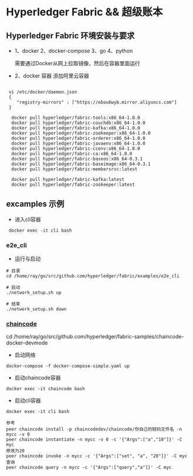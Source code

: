 # Hyperledger Fabric && 超级账本

## Hyperledger Fabric 环境安装与要求

* 1、docker 2、docker-compose 3、go 4、python
  
  需要通过Docker从网上拉取镜像，然后在容器里面运行
  
* 2、docker 容器 添加阿里云容器

```bashrc 

 vi /etc/docker/daemon.json
 {
    "registry-mirrors" : ["https://obou6wyb.mirror.aliyuncs.com"]  
 }
 
  docker pull hyperledger/fabric-tools:x86_64-1.0.0
  docker pull hyperledger/fabric-couchdb:x86_64-1.0.0
  docker pull hyperledger/fabric-kafka:x86_64-1.0.0
  docker pull hyperledger/fabric-zookeeper:x86_64-1.0.0
  docker pull hyperledger/fabric-orderer:x86_64-1.0.0
  docker pull hyperledger/fabric-javaenv:x86_64-1.0.0
  docker pull hyperledger/fabric-ccenv:x86_64-1.0.0
  docker pull hyperledger/fabric-ca:x86_64-1.0.0
  docker pull hyperledger/fabric-baseos:x86_64-0.3.1
  docker pull hyperledger/fabric-baseimage:x86_64-0.3.1
  docker pull hyperledger/fabric-membersrvc:latest
  
  docker pull hyperledger/fabric-kafka:latest
  docker pull hyperledger/fabric-zookeeper:latest

```

## excamples 示例

* 进入cli容器

```bashrc
 docker exec -it cli bash
```

### e2e_cli

* 运行与启动

```bashrc
# 目录
cd /home/ray/go/src/github.com/hyperledger/fabric/examples/e2e_cli

# 启动
./network_setup.sh up

# 结束
./network_setup.sh down

```


### [chaincode](https://www.cnblogs.com/zeyaries/p/7173028.html)

cd /home/ray/go/src/github.com/hyperledger/fabric-samples/chaincode-docker-devmode


* 启动网络

```bashrc
docker-compose -f docker-compose-simple.yaml up
```

* 启动chaincode容器

```bashrc
docker exec -it chaincode bash
```

* 启动cli容器

```bashrc
docker exec -it cli bash

参考
peer chaincode install -p chaincodedev/chaincode/你自己的链码文件名 -n mycc -v 0
peer chaincode instantiate -n mycc -v 0 -c '{"Args":["a","10"]}' -C myc
修改为20
peer chaincode invoke -n mycc -c '{"Args":["set", "a", "20"]}' -C myc
查询
peer chaincode query -n mycc -c '{"Args":["query","a"]}' -C myc


```




















  














